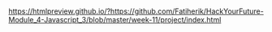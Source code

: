 # 
https://htmlpreview.github.io/?https://github.com/Fatiherik/HackYourFuture-Module_4-Javascript_3/blob/master/week-11/project/index.html
